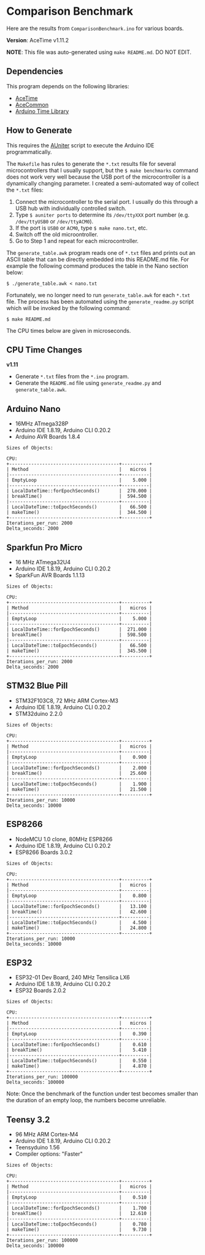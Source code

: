 # Comparison Benchmark

Here are the results from `ComparisonBenchmark.ino` for various boards.

**Version**: AceTime v1.11.2

**NOTE**: This file was auto-generated using `make README.md`. DO NOT EDIT.

## Dependencies

This program depends on the following libraries:

* [AceTime](https://github.com/bxparks/AceTime)
* [AceCommon](https://github.com/bxparks/AceCommon)
* [Arduino Time Library](https://github.com/PaulStoffregen/Time)

## How to Generate

This requires the [AUniter](https://github.com/bxparks/AUniter) script
to execute the Arduino IDE programmatically.

The `Makefile` has rules to generate the `*.txt` results file for several
microcontrollers that I usually support, but the `$ make benchmarks` command
does not work very well because the USB port of the microcontroller is a
dynamically changing parameter. I created a semi-automated way of collect the
`*.txt` files:

1. Connect the microcontroller to the serial port. I usually do this through a
USB hub with individually controlled switch.
2. Type `$ auniter ports` to determine its `/dev/ttyXXX` port number (e.g.
`/dev/ttyUSB0` or `/dev/ttyACM0`).
3. If the port is `USB0` or `ACM0`, type `$ make nano.txt`, etc.
4. Switch off the old microontroller.
5. Go to Step 1 and repeat for each microcontroller.

The `generate_table.awk` program reads one of `*.txt` files and prints out an
ASCII table that can be directly embedded into this README.md file. For example
the following command produces the table in the Nano section below:

```
$ ./generate_table.awk < nano.txt
```

Fortunately, we no longer need to run `generate_table.awk` for each `*.txt`
file. The process has been automated using the `generate_readme.py` script which
will be invoked by the following command:
```
$ make README.md
```

The CPU times below are given in microseconds.

## CPU Time Changes

**v1.11**
* Generate `*.txt` files from the `*.ino` program.
* Generate the `README.md` file using `generate_readme.py` and
  `generate_table.awk`.

## Arduino Nano

* 16MHz ATmega328P
* Arduino IDE 1.8.19, Arduino CLI 0.20.2
* Arduino AVR Boards 1.8.4

```
Sizes of Objects:

CPU:
+----------------------------------------+----------+
| Method                                 |   micros |
|----------------------------------------+----------|
| EmptyLoop                              |    5.000 |
|----------------------------------------+----------|
| LocalDateTime::forEpochSeconds()       |  270.000 |
| breakTime()                            |  594.500 |
|----------------------------------------+----------|
| LocalDateTime::toEpochSeconds()        |   66.500 |
| makeTime()                             |  344.500 |
+----------------------------------------+----------+
Iterations_per_run: 2000
Delta_seconds: 2000

```

## Sparkfun Pro Micro

* 16 MHz ATmega32U4
* Arduino IDE 1.8.19, Arduino CLI 0.20.2
* SparkFun AVR Boards 1.1.13

```
Sizes of Objects:

CPU:
+----------------------------------------+----------+
| Method                                 |   micros |
|----------------------------------------+----------|
| EmptyLoop                              |    5.000 |
|----------------------------------------+----------|
| LocalDateTime::forEpochSeconds()       |  271.000 |
| breakTime()                            |  598.500 |
|----------------------------------------+----------|
| LocalDateTime::toEpochSeconds()        |   66.500 |
| makeTime()                             |  345.500 |
+----------------------------------------+----------+
Iterations_per_run: 2000
Delta_seconds: 2000

```

## STM32 Blue Pill

* STM32F103C8, 72 MHz ARM Cortex-M3
* Arduino IDE 1.8.19, Arduino CLI 0.20.2
* STM32duino 2.2.0

```
Sizes of Objects:

CPU:
+----------------------------------------+----------+
| Method                                 |   micros |
|----------------------------------------+----------|
| EmptyLoop                              |    0.900 |
|----------------------------------------+----------|
| LocalDateTime::forEpochSeconds()       |    2.000 |
| breakTime()                            |   25.600 |
|----------------------------------------+----------|
| LocalDateTime::toEpochSeconds()        |    1.900 |
| makeTime()                             |   21.500 |
+----------------------------------------+----------+
Iterations_per_run: 10000
Delta_seconds: 10000

```

## ESP8266

* NodeMCU 1.0 clone, 80MHz ESP8266
* Arduino IDE 1.8.19, Arduino CLI 0.20.2
* ESP8266 Boards 3.0.2

```
Sizes of Objects:

CPU:
+----------------------------------------+----------+
| Method                                 |   micros |
|----------------------------------------+----------|
| EmptyLoop                              |    0.800 |
|----------------------------------------+----------|
| LocalDateTime::forEpochSeconds()       |   13.100 |
| breakTime()                            |   42.600 |
|----------------------------------------+----------|
| LocalDateTime::toEpochSeconds()        |    4.500 |
| makeTime()                             |   24.800 |
+----------------------------------------+----------+
Iterations_per_run: 10000
Delta_seconds: 10000

```

## ESP32

* ESP32-01 Dev Board, 240 MHz Tensilica LX6
* Arduino IDE 1.8.19, Arduino CLI 0.20.2
* ESP32 Boards 2.0.2

```
Sizes of Objects:

CPU:
+----------------------------------------+----------+
| Method                                 |   micros |
|----------------------------------------+----------|
| EmptyLoop                              |    0.390 |
|----------------------------------------+----------|
| LocalDateTime::forEpochSeconds()       |    0.610 |
| breakTime()                            |    5.410 |
|----------------------------------------+----------|
| LocalDateTime::toEpochSeconds()        |    0.550 |
| makeTime()                             |    4.870 |
+----------------------------------------+----------+
Iterations_per_run: 100000
Delta_seconds: 100000

```

Note: Once the benchmark of the function under test becomes smaller than the
duration of an empty loop, the numbers become unreliable.

## Teensy 3.2

* 96 MHz ARM Cortex-M4
* Arduino IDE 1.8.19, Arduino CLI 0.20.2
* Teensyduino 1.56
* Compiler options: "Faster"

```
Sizes of Objects:

CPU:
+----------------------------------------+----------+
| Method                                 |   micros |
|----------------------------------------+----------|
| EmptyLoop                              |    0.510 |
|----------------------------------------+----------|
| LocalDateTime::forEpochSeconds()       |    1.700 |
| breakTime()                            |   12.610 |
|----------------------------------------+----------|
| LocalDateTime::toEpochSeconds()        |    0.780 |
| makeTime()                             |    9.730 |
+----------------------------------------+----------+
Iterations_per_run: 100000
Delta_seconds: 100000

```

